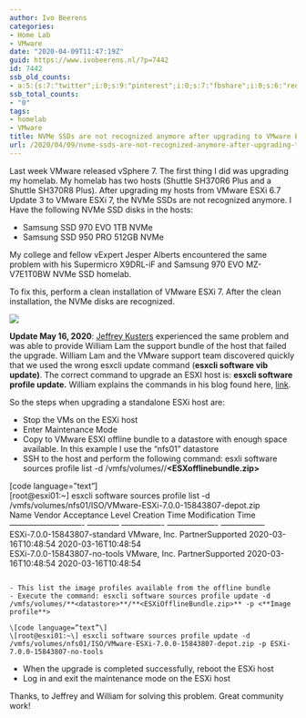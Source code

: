 ```yaml
---
author: Ivo Beerens
categories:
- Home Lab
- VMware
date: "2020-04-09T11:47:19Z"
guid: https://www.ivobeerens.nl/?p=7442
id: 7442
ssb_old_counts:
- a:5:{s:7:"twitter";i:0;s:9:"pinterest";i:0;s:7:"fbshare";i:0;s:6:"reddit";i:0;s:6:"tumblr";i:0;}
ssb_total_counts:
- "0"
tags:
- homelab
- VMware
title: NVMe SSDs are not recognized anymore after upgrading to VMware ESXi 7
url: /2020/04/09/nvme-ssds-are-not-recognized-anymore-after-upgrading-to-vmware-esxi-7/
---
```


Last week VMware released vSphere 7. The first thing I did was upgrading my homelab. My homelab has two hosts (Shuttle SH370R6 Plus and a Shuttle SH370R8 Plus). After upgrading my hosts from VMware ESXi 6.7 Update 3 to VMware ESXi 7, the NVMe SSDs are not recognized anymore. I Have the following NVMe SSD disks in the hosts:

- Samsung SSD 970 EVO 1TB NVMe
- Samsung SSD 950 PRO 512GB NVMe

My college and fellow vExpert Jesper Alberts encountered the same problem with his Supermicro X9DRL-iF and Samsung 970 EVO MZ-V7E1T0BW NVMe SSD homelab.

To fix this, perform a clean installation of VMware ESXi 7. After the clean installation, the NVMe disks are recognized.

[![](http://localhost/wp-content/uploads/2020/04/1-300x78.png)](http://localhost/wp-content/uploads/2020/04/1.png)

**Update May 16, 2020**: [Jeffrey Kusters](https://www.jeffreykusters.nl/2020/04/14/vmware-nvme-pcie-driver-missing-on-esxi-7-0-after-upgrade/) experienced the same problem and was able to provide William Lam the support bundle of the host that failed the upgrade. William Lam and the VMware support team discovered quickly that we used the wrong esxcli update command (**esxcli software vib update)**. The correct command to upgrade an ESXI host is: **esxcli software profile update.** William explains the commands in his blog found here, [link](https://www.virtuallyghetto.com/2020/04/important-nvme-ssd-not-found-after-upgrading-to-esxi-7-0.html).

So the steps when upgrading a standalone ESXi host are:

- Stop the VMs on the ESXi host
- Enter Maintenance Mode
- Copy to VMware ESXI offline bundle to a datastore with enough space available. In this example I use the “nfs01” datastore
- SSH to the host and perform the following command: esxli software sources profile list -d /vmfs/volumes/**<datastore>**/**<ESXofflinebundle.zip>**

\[code language=”text”\]  
\[root@esxi01:~\] esxcli software sources profile list -d /vmfs/volumes/nfs01/ISO/VMware-ESXi-7.0.0-15843807-depot.zip  
Name Vendor Acceptance Level Creation Time Modification Time  
—————————- ———— —————- ——————- —————–  
ESXi-7.0.0-15843807-standard VMware, Inc. PartnerSupported 2020-03-16T10:48:54 2020-03-16T10:48:54  
ESXi-7.0.0-15843807-no-tools VMware, Inc. PartnerSupported 2020-03-16T10:48:54 2020-03-16T10:48:54  
```

- This list the image profiles available from the offline bundle
- Execute the command: esxcli software sources profile update -d /vmfs/volumes/**<datastore>**/**<ESXiOfflineBundle.zip>** -p <**Image profile**>

\[code language=”text”\]  
\[root@esxi01:~\] esxcli software sources profile update -d /vmfs/volumes/nfs01/ISO/VMware-ESXi-7.0.0-15843807-depot.zip -p ESXi-7.0.0-15843807-no-tools  
```

- When the upgrade is completed successfully, reboot the ESXi host
- Log in and exit the maintenance mode on the ESXi host

Thanks, to Jeffrey and William for solving this problem. Great community work!

